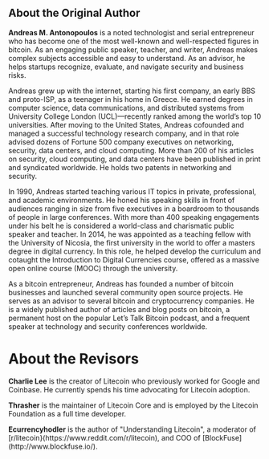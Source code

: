 <section data-type="colophon" class="abouttheauthor">
  <h1>About the Original Author</h1>
  <p><strong>Andreas M. Antonopoulos</strong> is a noted technologist and serial entrepreneur who has become one of the most well-known and well-respected figures in bitcoin. As an engaging public speaker, teacher, and writer, Andreas makes complex subjects accessible and easy to understand. As an advisor, he helps startups recognize, evaluate, and navigate security and business risks.</p>

<p>Andreas grew up with the internet, starting his first company, an early BBS and proto-ISP, as a teenager in his home in Greece. He earned degrees in computer science, data communications, and distributed systems from University College London (UCL)&#x2014;recently ranked among the world&#x2019;s top 10 universities. After moving to the United States, Andreas cofounded and managed a successful technology research company, and in that role advised dozens of Fortune 500 company executives on networking, security, data centers, and cloud computing. More than 200 of his articles on security, cloud computing, and data centers have been published in print and syndicated worldwide. He holds two patents in networking and security.</p>

<p>In 1990, Andreas started teaching various IT topics in private, professional, and academic environments. He honed his speaking skills in front of audiences ranging in size from five executives in a boardroom to thousands of people in large conferences. With more than 400 speaking engagements under his belt he is considered a world-class and charismatic public speaker and teacher. In 2014, he was appointed as a teaching fellow with the University of Nicosia, the first university in the world to offer a masters degree in digital currency. In this role, he helped develop the curriculum and cotaught the Introduction to Digital Currencies course, offered as a massive open online course (MOOC) through the university.</p>

<p>As a bitcoin entrepreneur, Andreas has founded a number of bitcoin businesses and launched several community open source projects. He serves as an advisor to several bitcoin and cryptocurrency companies. He is a widely published author of articles and blog posts on bitcoin, a permanent host on the popular Let&#x2019;s Talk Bitcoin podcast, and a frequent speaker at technology and security conferences worldwide.</p>
</section>

  <h1>About the Revisors</h1>
<p><strong>Charlie Lee</strong> is the creator of Litecoin who previously worked for Google and Coinbase.  He currently spends his time advocating for Litecoin adoption.
<p><strong>Thrasher</strong> is the maintainer of Litecoin Core and is employed by the Litecoin Foundation as a full time developer.
<p><strong>Ecurrencyhodler</strong> is the author of "Understanding Litecoin", a moderator of [r/litecoin}(https://www.reddit.com/r/litecoin), and COO of [BlockFuse](http://www.blockfuse.io/).
